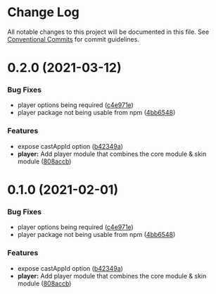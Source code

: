 # Change Log

All notable changes to this project will be documented in this file.
See [Conventional Commits](https://conventionalcommits.org) for commit guidelines.

# 0.2.0 (2021-03-12)


### Bug Fixes

* player options being required ([c4e971e](https://github.com/Eyevinn/web-player/commit/c4e971e4a51e3751f3addee1fab6a9e5f30de4bb))
* player package not being usable from npm ([4bb6548](https://github.com/Eyevinn/web-player/commit/4bb654867c364834d022320a44631338516d686a))


### Features

* expose castAppId option ([b42349a](https://github.com/Eyevinn/web-player/commit/b42349afbde7bb0b8df820360c24dbf58e818718))
* **player:** Add player module that combines the core module & skin module ([808accb](https://github.com/Eyevinn/web-player/commit/808accbab3e1796e22c5b150a845e56b5911a953))





# 0.1.0 (2021-02-01)


### Bug Fixes

* player options being required ([c4e971e](https://github.com/Eyevinn/web-player/commit/c4e971e4a51e3751f3addee1fab6a9e5f30de4bb))
* player package not being usable from npm ([4bb6548](https://github.com/Eyevinn/web-player/commit/4bb654867c364834d022320a44631338516d686a))


### Features

* expose castAppId option ([b42349a](https://github.com/Eyevinn/web-player/commit/b42349afbde7bb0b8df820360c24dbf58e818718))
* **player:** Add player module that combines the core module & skin module ([808accb](https://github.com/Eyevinn/web-player/commit/808accbab3e1796e22c5b150a845e56b5911a953))
